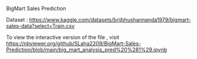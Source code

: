 BigMart Sales Prediction

Dataset : https://www.kaggle.com/datasets/brijbhushannanda1979/bigmart-sales-data?select=Train.csv

To view the interactive version of the file , visit https://nbviewer.org/github/SLaha2209/BigMart-Sales-Prediction/blob/main/big_mart_analysis_pred%20%281%29.ipynb
